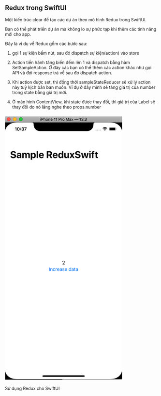 ## Redux trong SwiftUI

Một kiến trúc clear để tạo các dự án theo mô hình Redux trong SwiftUI.

Bạn có thể phát triển dự án mà không lo sự phức tạp khi thêm các tính năng mới cho app.

Đây là ví dụ về Redux gồm các bước sau:

1. gọi 1 sự kiện bấm nút, sau đó dispatch sự kiện(action) vào store

2. Action tiến hành tăng biến đếm lên 1 và dispatch bằng hàm SetSampleAction. Ở đây các bạn có thể thêm các action khác như gọi API và đợi response trả về sau đó dispatch action.

3. Khi action được set, thì đồng thời sampleStateReducer sẽ xử lý action này tuỳ kịch bản bạn muốn. Ví dụ ở đây mình sẽ tăng giá trị của number trong state bằng giá trị mới. 

4. Ở màn hình ContentView, khi state được thay đổi, thì giá trị của Label sẽ thay đổi do nó lắng nghe theo props.number

### ![Background](images/image.png)

Sử dụng Redux cho SwiftUI


